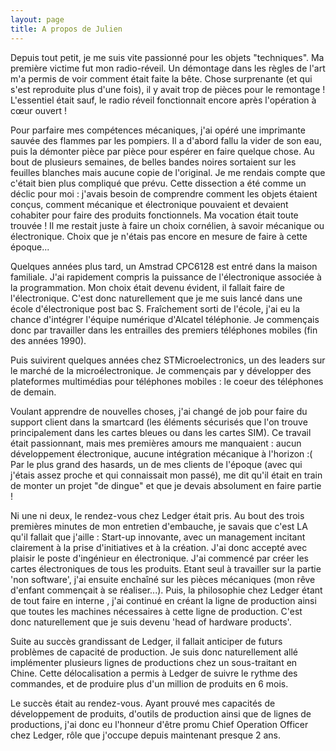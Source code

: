```yaml
---
layout: page
title: A propos de Julien
---
```



Depuis tout petit, je me suis vite passionné pour les objets "techniques". Ma première victime fut mon radio-réveil. Un démontage dans les règles de l'art m'a permis de voir comment était faite la bête. Chose surprenante (et qui s'est reproduite plus d'une fois), il y avait trop de pièces pour le remontage ! L'essentiel était sauf, le radio réveil fonctionnait encore après l'opération à cœur ouvert !

Pour parfaire mes compétences mécaniques, j'ai opéré une imprimante sauvée des flammes par les pompiers. Il a d'abord fallu la vider de son eau, puis la démonter pièce par pièce pour espérer en faire quelque chose. Au bout de plusieurs semaines, de belles bandes noires sortaient sur les feuilles blanches mais aucune copie de l'original. Je me rendais compte que c'était bien plus compliqué que prévu. 
Cette dissection a été comme un déclic pour moi : j'avais besoin de comprendre comment les objets étaient conçus, comment mécanique et électronique pouvaient et devaient cohabiter pour faire des produits fonctionnels. Ma vocation était toute trouvée ! Il me restait juste à faire un choix cornélien, à savoir mécanique ou électronique. Choix que je n'étais pas encore en mesure de faire à cette époque...

Quelques années plus tard, un Amstrad CPC6128 est entré dans la maison familiale. J'ai rapidement compris la puissance de l'électronique associée à la programmation. Mon choix était devenu évident, il fallait faire de l'électronique. C'est donc naturellement que je me suis lancé dans une école d'électronique post bac S.
Fraîchement sorti de l'école, j'ai eu la chance d'intégrer l'équipe numérique d'Alcatel téléphonie. Je commençais donc par travailler dans les entrailles des premiers téléphones mobiles (fin des années 1990). 

Puis suivirent quelques années chez STMicroelectronics, un des leaders sur le marché de la microélectronique. Je commençais par y développer des plateformes multimédias pour téléphones mobiles : le coeur des téléphones de demain. 

Voulant apprendre de nouvelles choses, j'ai changé de job pour faire du support client dans la smartcard (les éléments sécurisés que l'on trouve principalement dans les cartes bleues ou dans les cartes SIM). Ce travail était passionnant, mais mes premières amours me manquaient : aucun développement électronique, aucune intégration mécanique à l'horizon :(
Par le plus grand des hasards, un de mes clients de l'époque (avec qui j'étais assez proche et qui connaissait mon passé), me dit qu'il était en train de monter un projet "de dingue" et que je devais absolument en faire partie !

Ni une ni deux, le rendez-vous chez Ledger était pris. Au bout des trois premières minutes de mon entretien d'embauche, je savais que c'est LA qu'il fallait que j'aille : Start-up innovante, avec un management incitant clairement à la prise d'initiatives et à la création. J'ai donc accepté avec plaisir le poste d'ingénieur en électronique. J'ai commencé par créer les cartes électroniques de tous les produits. Etant seul à travailler sur la partie 'non software', j'ai ensuite enchaîné sur les pièces mécaniques (mon rêve d'enfant commençait à se réaliser...). Puis, la philosophie chez Ledger étant de tout faire en interne , j'ai continué en créant la ligne de production ainsi que toutes les machines nécessaires à cette ligne de production. C'est donc naturellement que je suis devenu 'head of hardware products'. 

Suite au succès grandissant de Ledger, il fallait anticiper de futurs problèmes de capacité de production. Je suis donc naturellement allé implémenter plusieurs lignes de productions chez un sous-traitant en Chine. Cette délocalisation a permis à Ledger de suivre le rythme des commandes, et de produire plus d'un million de produits en 6 mois.

Le succès était au rendez-vous. Ayant prouvé mes capacités de développement de produits, d'outils de production ainsi que de lignes de productions, j'ai donc eu l'honneur d'être promu Chief Operation Officer chez Ledger, rôle que j'occupe depuis maintenant presque 2 ans.
